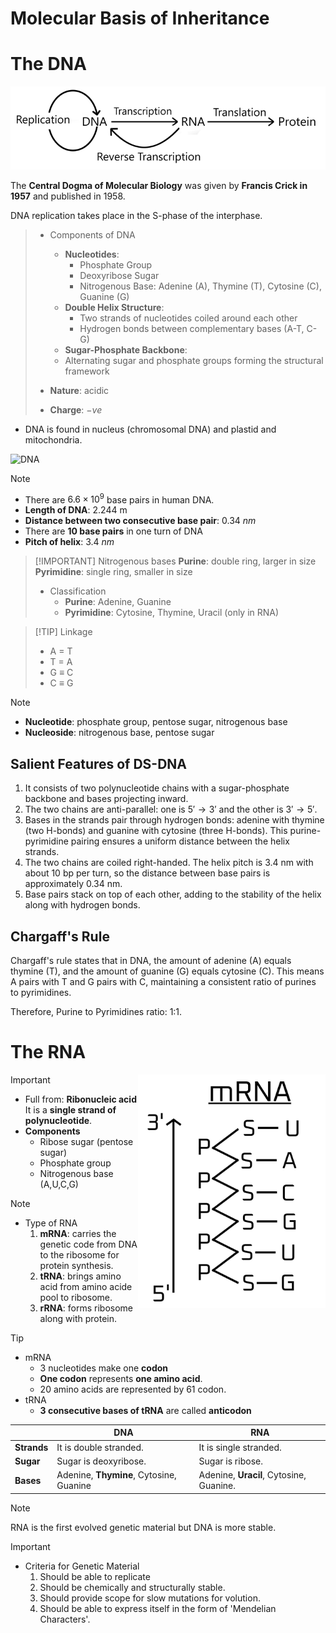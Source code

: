 # Molecular Basis of Inheritance 

# The DNA 

![Central dogma of molecular biology](../diagram/ch5/central-dogma.png)

The **Central Dogma of Molecular Biology** was given by **Francis Crick in 1957** and published in 1958.  

DNA replication takes place in the S-phase of the interphase. 

> - Components of DNA 
>   - **Nucleotides**:
>       - Phosphate Group
>       - Deoxyribose Sugar
>       - Nitrogenous Base: Adenine (A), Thymine (T), Cytosine (C), Guanine (G)
>   - **Double Helix Structure**:
>       - Two strands of nucleotides coiled around each other
>       - Hydrogen bonds between complementary bases (A-T, C-G)
>   - **Sugar-Phosphate Backbone**:
>   - Alternating sugar and phosphate groups forming the structural framework
>
> - **Nature**: acidic 
> - **Charge**: $-ve$

- DNA is found in nucleus (chromosomal DNA) and plastid and mitochondria. 

![DNA](../diagram/ch5/DNA.jpg)

> [!NOTE]
> - There are $6.6 \times 10^9$ base pairs in human DNA. 
> - **Length of DNA**: 2.244 m 
> - **Distance between two consecutive base pair**: 0.34 $nm$
> - There are **10 base pairs** in one turn of DNA 
> - **Pitch of helix**: 3.4 $nm$

> [!IMPORTANT] Nitrogenous bases 
> **Purine**: double ring, larger in size  
> **Pyrimidine**: single ring, smaller in size
> - Classification
>   - **Purine**: Adenine, Guanine
>   - **Pyrimidine**: Cytosine, Thymine, Uracil (only in RNA)

> [!TIP] Linkage 
> - A $=$ T
> - T $=$ A 
> - G $\equiv$ C 
> - C $\equiv$ G 

> [!NOTE]
> - **Nucleotide**: phosphate group, pentose sugar, nitrogenous base
> - **Nucleoside**: nitrogenous base, pentose sugar

## Salient Features of DS-DNA 
1. It consists of two polynucleotide chains with a sugar-phosphate backbone and bases projecting inward.
2. The two chains are anti-parallel: one is $5' \rightarrow 3'$ and the other is $3' \rightarrow 5'$.
3. Bases in the strands pair through hydrogen bonds: adenine with thymine (two H-bonds) and guanine with cytosine (three H-bonds). This purine-pyrimidine pairing ensures a uniform distance between the helix strands.
4. The two chains are coiled right-handed. The helix pitch is 3.4 nm with about 10 bp per turn, so the distance between base pairs is approximately 0.34 nm.
5. Base pairs stack on top of each other, adding to the stability of the helix along with hydrogen bonds.

## Chargaff's Rule 
Chargaff's rule states that in DNA, the amount of adenine (A) equals thymine (T), and the amount of guanine (G) equals cytosine (C). This means A pairs with T and G pairs with C, maintaining a consistent ratio of purines to pyrimidines.

Therefore, Purine to Pyrimidines ratio: 1:1.

# The RNA 
<img align=right width=300 src="../diagram/ch5/mRNA.jpg">

> [!IMPORTANT]
> - Full from: **Ribonucleic acid**  
> It is a **single strand of polynucleotide**.
> - **Components**
>     - Ribose sugar (pentose sugar)
>     - Phosphate group 
>     - Nitrogenous base (A,U,C,G) 

> [!NOTE] 
> - Type of RNA 
>   1. **mRNA**: carries the genetic code from DNA to the ribosome for protein synthesis.
>   2. **tRNA**: brings amino acid from amino acide pool to ribosome.
>   3. **rRNA**: forms ribosome along with protein. 

> [!TIP]
> - mRNA
>   - 3 nucleotides make one **codon**
>   - **One codon** represents **one amino acid**.  
>   - 20 amino acids are represented by 61 codon. 
> - tRNA 
>   - **3 consecutive bases of tRNA** are called **anticodon**

| | **DNA** | **RNA** | 
|-|-|-|
| **Strands** | It is double stranded. | It is single stranded.| 
| **Sugar** | Sugar is deoxyribose. | Sugar is ribose. | 
| **Bases** | Adenine, **Thymine**, Cytosine, Guanine | Adenine, **Uracil**, Cytosine, Guanine. |

> [!NOTE]
> RNA is the first evolved genetic material but DNA is more stable. 

> [!IMPORTANT] 
> - Criteria for Genetic Material
>   1. Should be able to replicate
>   2. Should be chemically and structurally stable. 
>   3. Should provide scope for slow mutations for volution. 
>   4. Should be able to express itself in the form of 'Mendelian Characters'.  
